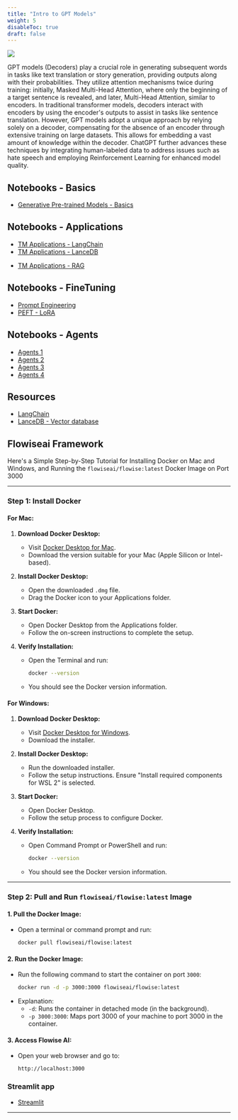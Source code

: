 ```yaml
---
title: "Intro to GPT Models"
weight: 5
disableToc: true
draft: false
---
```


![](http://jalammar.github.io/images/gpt2/gpt2-sizes-hyperparameters-3.png)

GPT models (Decoders) play a crucial role in generating subsequent words in tasks like text translation or story generation, providing outputs along with their probabilities. They utilize attention mechanisms twice during training: initially, Masked Multi-Head Attention, where only the beginning of a target sentence is revealed, and later, Multi-Head Attention, similar to encoders. In traditional transformer models, decoders interact with encoders by using the encoder's outputs to assist in tasks like sentence translation. However, GPT models adopt a unique approach by relying solely on a decoder, compensating for the absence of an encoder through extensive training on large datasets. This allows for embedding a vast amount of knowledge within the decoder. ChatGPT further advances these techniques by integrating human-labeled data to address issues such as hate speech and employing Reinforcement Learning for enhanced model quality.

## Notebooks - Basics

* [Generative Pre-trained Models - Basics](https://colab.research.google.com/github/aaubs/ds-master/blob/main/notebooks/M3_3_NLG_4.ipynb)
<!-- * [Generative Pre-trained Models - Basics - Solutions](https://colab.research.google.com/github/aaubs/ds-master/blob/main/notebooks/M3_3_NLG_4_Solutions.ipynb) -->

## Notebooks - Applications

* [TM Applications - LangChain](https://colab.research.google.com/github/aaubs/ds-master/blob/main/notebooks/M3_3_Into_LangChain_v1.ipynb)
* [TM Applications - LanceDB](https://colab.research.google.com/github/aaubs/ds-master/blob/main/notebooks/M3_3_LanceDB_v2.ipynb)
<!-- * [TM Applications - LanceDB - Solutions](https://colab.research.google.com/github/aaubs/ds-master/blob/main/notebooks/M3_3_LanceDB_v2_Solutions.ipynb) -->
* [TM Applications - RAG](https://colab.research.google.com/github/aaubs/ds-master/blob/main/notebooks/M3_3_NLG_3_RAG_Mistral_v2.ipynb)

## Notebooks - FineTuning

* [Prompt Engineering](https://colab.research.google.com/github/aaubs/ds-master/blob/main/notebooks/M3_3_NLG_prompt_engineering_v2.ipynb)
* [PEFT - LoRA](https://colab.research.google.com/github/aaubs/ds-master/blob/main/notebooks/M3_3_Finetune_opt_bnb_peft.ipynb)

## Notebooks - Agents

* [Agents 1](https://colab.research.google.com/github/aaubs/ds-master/blob/main/notebooks/M3_agent_1_v2.ipynb)
* [Agents 2](https://colab.research.google.com/github/aaubs/ds-master/blob/main/notebooks/M3_agent_2_v3.ipynb)
* [Agents 3](https://colab.research.google.com/github/aaubs/ds-master/blob/main/notebooks/M3_agent_3_v3.ipynb)
* [Agents 4](https://colab.research.google.com/github/aaubs/ds-master/blob/main/notebooks/M3_agent_5_v1.ipynb)
<!-- * [Agents 5](https://colab.research.google.com/github/aaubs/ds-master/blob/main/notebooks/M3_3_NLG_prompt_engineering_v2.ipynb) -->

## Resources

- [LangChain](https://python.langchain.com/docs/get_started/quickstart)
- [LanceDB - Vector database](https://lancedb.github.io/lancedb/)


## Flowiseai Framework ##

Here's a Simple Step-by-Step Tutorial for Installing Docker on Mac and Windows, and Running the `flowiseai/flowise:latest` Docker Image on Port 3000

---

### **Step 1: Install Docker**

#### **For Mac:**
1. **Download Docker Desktop:**
   - Visit [Docker Desktop for Mac](https://www.docker.com/products/docker-desktop/).
   - Download the version suitable for your Mac (Apple Silicon or Intel-based).

2. **Install Docker Desktop:**
   - Open the downloaded `.dmg` file.
   - Drag the Docker icon to your Applications folder.

3. **Start Docker:**
   - Open Docker Desktop from the Applications folder.
   - Follow the on-screen instructions to complete the setup.

4. **Verify Installation:**
   - Open the Terminal and run:
     ```bash
     docker --version
     ```
   - You should see the Docker version information.

#### **For Windows:**
1. **Download Docker Desktop:**
   - Visit [Docker Desktop for Windows](https://www.docker.com/products/docker-desktop/).
   - Download the installer.

2. **Install Docker Desktop:**
   - Run the downloaded installer.
   - Follow the setup instructions. Ensure "Install required components for WSL 2" is selected.

3. **Start Docker:**
   - Open Docker Desktop.
   - Follow the setup process to configure Docker.

4. **Verify Installation:**
   - Open Command Prompt or PowerShell and run:
     ```bash
     docker --version
     ```
   - You should see the Docker version information.

---

### **Step 2: Pull and Run `flowiseai/flowise:latest` Image**

#### **1. Pull the Docker Image:**
   - Open a terminal or command prompt and run:
     ```bash
     docker pull flowiseai/flowise:latest
     ```

#### **2. Run the Docker Image:**
   - Run the following command to start the container on port `3000`:
     ```bash
     docker run -d -p 3000:3000 flowiseai/flowise:latest
     ```
   - Explanation:
     - `-d`: Runs the container in detached mode (in the background).
     - `-p 3000:3000`: Maps port 3000 of your machine to port 3000 in the container.

#### **3. Access Flowise AI:**
   - Open your web browser and go to:
     ```
     http://localhost:3000
     ```

### **Streamlit app**
* [Streamlit](https://github.com/HamidBekamiri/chatbot/blob/main/app.py)

---


